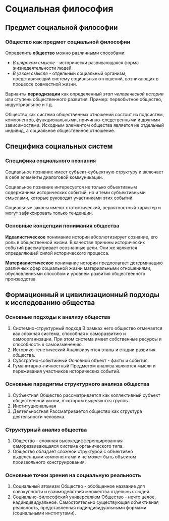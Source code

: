 # Социальная философия
## Предмет социальной философии
### Общество как предмет социальной философии
Определить **общество** можно различными способами:
- *В широком смысле* - исторически развивающаяся форма жизнедеятельности людей.
- *В узком смысле* - отдельный социальный организм, представляющий систему социальных отношений, возникающих в процессе совместной жизни.

Варианты **периодизации**
как определенный *этап человеческой истории* или ступень общественного развития.
  Пример: первобытное общество, индустриальное и т.д.

Общество как система общественных отношений состоит из подсистем, компонентов, функциональными, причинно-следственными и другими зависимостями.
Исходным элементом общества является не отдельный индивид, а социальное общественное отношение.

## Специфика социальных систем
### Специфика социального познания
Социальное познание имеет субъект-субъектную структуру и включает в себя элементы диалоговой коммуникации.

Социальное познание интересуется не только объективным содержанием исторических событий, но и теми субъективными смыслами, которые руководят участниками этих событий.

Социальные законы имеют статистический, вероятностный характер и могут зафиксировать только тенденции.

### Основные концепции понимания общества
**Идеалистическое** понимание истории абсолютизирует сознание, его роль в общественной жизни. В качестве причины исторических событий рассматривает осознанные цели. Они же являются определяющей силой исторического процесса.

**Материалистическое** понимание истории предполагает детерминацию различных сфер социальной жизни материальными отношениями, обусловленными способом и уровнем развития общественного производства.

## Формационный и цивилизационный подходы к исследованию общества
### Основные подходы к анализу общества
1. Системно-структурный подход
   В рамках него общество отмечается как сложная система, способная к саморазвитию и самоорганизации. При этом система имеет собственные ресурсы и способность к самоизменению.
2. Историко-генетический
   Анализируются этапы и стадии развития общества.
3. Субстратно-событийный
   Основной объект - факты и события.
4. Гуманитарно-личностный
   Предметом анализа являются мысли и переживания участников исторических событий.

### Основные парадигмы структурного анализа общества
1. Субъектная
   Общество рассматривается как коллективный субъект общественной жизни, в котором выделяются группы.
2. Институциональная
3. Деятельностная
   Рассматривается общество как структура деятельности человека.

### Структурный анализ общества
1. Общество - сложная высокодифференцированная саморазвивающаяся система органического типа.
2. Общество обладает сложной структурой с объективно выделенными компонентами и не может быть объектом произвольного конструирования.

### Основные точки зрения на социальную реальность
1. Социальный атомизм
   Общество - обобщенное название для совокупности и взаимодействия множества отдельных людей.
2. Социально-философский универсализм
   Общество - нечто целое, надиндивидуальное. Самостоятельно существующая объективная реальность, представленная надиндивидуальными формами (социальными институтами).